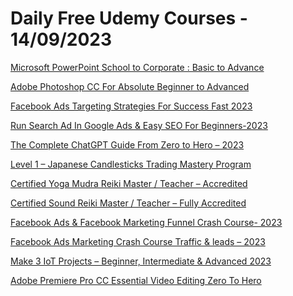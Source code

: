 # Daily Free Udemy Courses - 14/09/2023

[Microsoft PowerPoint School to Corporate : Basic to Advance](https://www.udemy.com/course/microsoft-powerpoint-from-beginner-to-advanced-with-project/?couponCode=8CF0B6C7F1E85F8E8A21)
[Adobe Photoshop CC For Absolute Beginner to Advanced](https://www.udemy.com/course/adobe-photoshop-cc-for-absolute-beginner-to-advanced/?couponCode=CEF49F1DEE22982D0229)
[Facebook Ads Targeting Strategies For Success Fast 2023](https://www.udemy.com/course/facebook-ads-marketing-targeting-strategy-2021-2020/?couponCode=130923)
[Run Search Ad In Google Ads & Easy SEO For Beginners-2023](https://www.udemy.com/course/digital-marketing-google-ads-adwords-search-seo-ppc/?couponCode=130923)
[The Complete ChatGPT Guide From Zero to Hero – 2023](https://www.udemy.com/course/the-complete-chatgpt-guide-from-zero-to-hero-2023/?couponCode=469CAC70C8B5F14C7A1B)
[Level 1 – Japanese Candlesticks Trading Mastery Program](https://www.udemy.com/course/level-1-japanese-candlesticks-trading-mastery-program/?couponCode=SEP-TRADER-L1-FREE)
[Certified Yoga Mudra Reiki Master / Teacher – Accredited](https://www.udemy.com/course/certified-yoga-mudra-reiki-master-teacher-accredited/?couponCode=THANKING-ALUMNI)
[Certified Sound Reiki Master / Teacher – Fully Accredited](https://www.udemy.com/course/certified-sound-reiki-master-teacher-fully-accredited/?couponCode=THANKING-ALUMNI)
[Facebook Ads & Facebook Marketing Funnel Crash Course- 2023](https://www.udemy.com/course/facebook-marketing-social-media-marketing-advertising-strategy-ads/?couponCode=130923)
[Facebook Ads Marketing Crash Course Traffic & leads – 2023](https://www.udemy.com/course/facebook-ads-facebook-marketing-strategy-advertising-for-traffic/?couponCode=130923)
[Make 3 IoT Projects – Beginner, Intermediate & Advanced 2023](https://www.udemy.com/course/getting-stared-with-asus-tinker-board/?couponCode=IOT_PROJECT1)
[Adobe Premiere Pro CC Essential Video Editing Zero To Hero](https://www.udemy.com/course/adobe-premiere-pro-cc-essential-video-editing-zero-to-hero/?couponCode=4F3478EFB450DFC47845)
